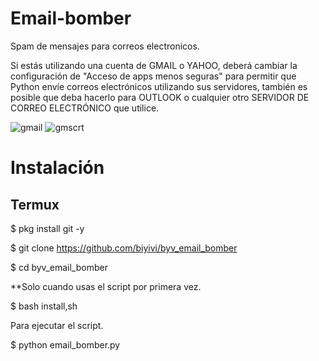 # Email-bomber
Spam de mensajes para correos electronicos.

Si estás utilizando una cuenta de GMAIL o YAHOO, deberá cambiar la configuración de "Acceso de apps menos seguras" para permitir que Python envíe correos electrónicos utilizando sus servidores, también es posible que deba hacerlo para OUTLOOK o cualquier otro SERVIDOR DE CORREO ELECTRÓNICO que utilice.

![gmail](https://user-images.githubusercontent.com/75817113/126219043-97fb6d05-c321-4571-810a-aa1856b2b552.png)
![gmscrt](https://user-images.githubusercontent.com/75817113/126219173-ff752ab3-c4f0-4db1-b529-b5aa231987af.png)

# Instalación
## Termux
$ pkg install git -y 

$ git clone https://github.com/biyivi/byv_email_bomber

$ cd byv_email_bomber

**Solo cuando usas el script por primera vez.

$ bash install,sh

Para ejecutar el script.

$ python email_bomber.py
